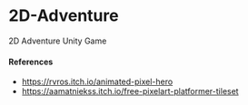 # 2D-Adventure
2D Adventure Unity Game 

#### References
- https://rvros.itch.io/animated-pixel-hero
- https://aamatniekss.itch.io/free-pixelart-platformer-tileset
